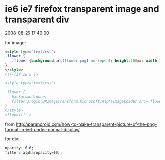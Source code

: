 # ie6 ie7 firefox transparent image and transparent div
2008-08-26 17:40:00

for image:

```html
<style type="text/css">
.flower {
   .flower {background:url(flower.png) no-repeat; height:100px; width:100px}
}
</style>
<!--[if IE 5 ]>

<style type="text/css">

.flower {
   background:none;
   filter:progid:DXImageTransform.Microsoft.AlphaImageLoader(src='flower.png', sizingMethod='crop');
}
</style>
<![endif]-->
```

from http://parandroid.com/how-to-make-transparent-picture-of-the-png-format-in-ie6-under-normal-display/

for div:

```css
opacity: 0.6;
filter: alpha(opacity=60);
```